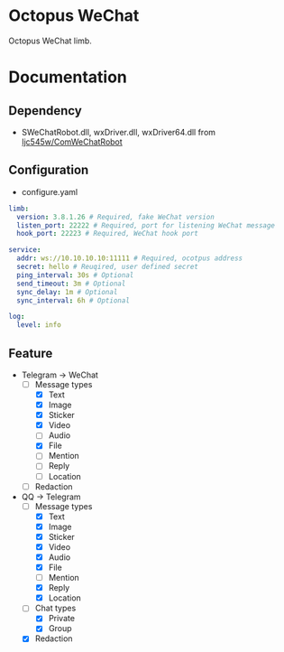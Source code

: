 # Octopus WeChat
Octopus WeChat limb.

# Documentation

## Dependency
* SWeChatRobot.dll, wxDriver.dll, wxDriver64.dll from [ljc545w/ComWeChatRobot](https://github.com/ljc545w/ComWeChatRobot/releases)

## Configuration
* configure.yaml
```yaml
limb:
  version: 3.8.1.26 # Required, fake WeChat version
  listen_port: 22222 # Required, port for listening WeChat message
  hook_port: 22223 # Required, WeChat hook port

service:
  addr: ws://10.10.10.10:11111 # Required, ocotpus address
  secret: hello # Reuqired, user defined secret
  ping_interval: 30s # Optional
  send_timeout: 3m # Optional
  sync_delay: 1m # Optional
  sync_interval: 6h # Optional

log:
  level: info
```

## Feature

* Telegram → WeChat
  * [ ] Message types
    * [x] Text
	* [x] Image
	* [x] Sticker
	* [x] Video
	* [ ] Audio
    * [x] File
    * [ ] Mention
    * [ ] Reply
    * [ ] Location
  * [ ] Redaction

* QQ → Telegram
  * [ ] Message types
    * [x] Text
	* [x] Image
	* [x] Sticker
	* [x] Video
	* [x] Audio
    * [x] File
    * [ ] Mention
    * [x] Reply
    * [x] Location
  * [ ] Chat types
    * [x] Private
    * [x] Group
  * [x] Redaction
